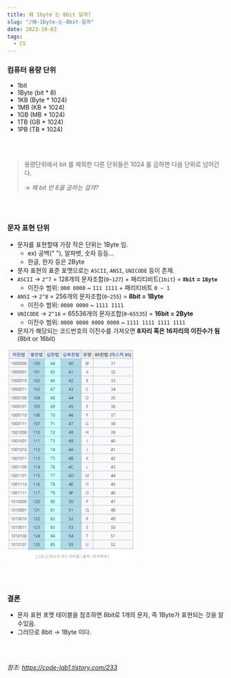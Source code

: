 ```yaml
---
title: 왜 1byte 는 8bit 일까?
slug: "/왜-1byte-는-8bit-일까"
date: 2023-10-03
tags:
  - CS
---
```


### 컴퓨터 용량 단위

- 1bit
- 1Byte (bit * 8)
- 1KB (Byte * 1024)
- 1MB (KB * 1024)
- 1GB (MB * 1024)
- 1TB (GB * 1024)
- 1PB (TB * 1024)

<br></br>

> 용량단위에서 bit 를 제외한 다른 단위들은 1024 를 곱하면 다음 단위로 넘어간다.
> 
> → _왜 bit 만 8을 곱하는 걸까?_
 
<br></br>

### 문자 표현 단위

- 문자를 표현할때 가장 작은 단위는 1Byte 임.
    - ex) 공백(" "), 알파벳, 숫자 등등…
    - 한글, 한자 등은 2Byte
- 문자 표현의 표준 포맷으로는 `ASCII`, `ANSI`, `UNICODE` 등이 존재.
- `ASCII` → `2^7` = 128개의 문자조합(`0~127`) + 패리티비트(`1bit`) = **`8bit` = `1Byte`**
    - 이진수 범위: `000 0000` ~ `111 1111` + 패리티비트 `0 ~ 1`
- `ANSI` → `2^8` = 256개의 문자조합(`0~255`) = **8bit = 1Byte**
    - 이진수 범위: `0000 0000` ~ `1111 1111`
- `UNICODE` → `2^16` = 65536개의 문자조합(`0~65535`) = **16bit = 2Byte**
    - 이진수 범위: `0000 0000 0000 0000` ~ `1111 1111 1111 1111`
- 문자가 해당되는 코드번호의 이진수를 가져오면 **8자리 혹은 16자리의 이진수가 됨** (8bit or 16bit)
    
![ascii-code-table](img1.png "ascii-code-table")

<br></br>

### 결론

- 문자 표현 포맷 테이블을 참조하면 8bit로 1개의 문자, 즉 1Byte가 표현되는 것을 알수있음.
- 그러므로 8bit → 1Byte 이다.

<br></br>

_참조: https://code-lab1.tistory.com/233_